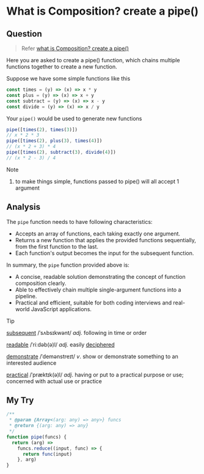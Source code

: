 # What is Composition? create a pipe()

## Question

> Refer [what is Composition? create a pipe()](https://bigfrontend.dev/problem/what-is-composition-create-a-pipe)

Here you are asked to create a pipe() function, which chains multiple functions together to create a new function.

Suppose we have some simple functions like this

```js
const times = (y) => (x) => x * y
const plus = (y) => (x) => x + y
const subtract = (y) => (x) => x - y
const divide = (y) => (x) => x / y
```

Your `pipe()` would be used to generate new functions

```js
pipe([times(2), times(3)])
// x * 2 * 3
pipe([times(2), plus(3), times(4)])
// (x * 2 + 3) * 4
pipe([times(2), subtract(3), divide(4)])
// (x * 2 - 3) / 4
```

> [!NOTE]
>
> 1. to make things simple, functions passed to pipe() will all accept 1 argument

## Analysis

The `pipe` function needs to have following characteristics:

- Accepts an array of functions, each taking exactly one argument.
- Returns a new function that applies the provided functions sequentially, from the first function to the last.
- Each function's output becomes the input for the subsequent function.

In summary, the `pipe` function provided above is:

- A concise, readable solution demonstrating the concept of function composition clearly.
- Able to effectively chain multiple single-argument functions into a pipeline.
- Practical and efficient, suitable for both coding interviews and real-world JavaScript applications.

> [!TIP]
>
> [subsequent](https://dict.youdao.com/result?word=subsequent&lang=en) /ˈsʌbsɪkwənt/ _adj_. following in time or order
>
> [readable](https://dict.youdao.com/result?word=readable&lang=en) /ˈriːdəb(ə)l/ _adj_. easily [deciphered](https://dict.youdao.com/result?word=decipher&lang=en)
>
> [demonstrate](https://dict.youdao.com/result?word=demonstrate&lang=en) /ˈdemənstreɪt/ _v_. show or demonstrate something to an interested audience
>
> [practical](https://dict.youdao.com/result?word=practical&lang=en) /ˈpræktɪk(ə)l/ _adj_. having or put to a practical purpose or use; concerned with actual use or practice

## My Try

```js
/**
 * @param {Array<(arg: any) => any>} funcs
 * @return {(arg: any) => any}
 */
function pipe(funcs) {
  return (arg) =>
    funcs.reduce((input, func) => {
      return func(input)
    }, arg)
}
```
